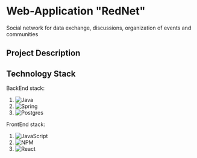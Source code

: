 # Web-Application "RedNet"

Social network for data exchange, discussions, organization of events and communities

## Project Description

## Technology Stack
BackEnd stack:
1.	![Java](https://img.shields.io/badge/java-%23ED8B00.svg?style=for-the-badge&logo=java&logoColor=white)
2.	![Spring](https://img.shields.io/badge/spring-%236DB33F.svg?style=for-the-badge&logo=spring&logoColor=white)
3.	![Postgres](https://img.shields.io/badge/postgres-%23316192.svg?style=for-the-badge&logo=postgresql&logoColor=white)

FrontEnd stack:
1.	![JavaScript](https://img.shields.io/badge/javascript-%23323330.svg?style=for-the-badge&logo=javascript&logoColor=%23F7DF1E)
2.	![NPM](https://img.shields.io/badge/NPM-%23000000.svg?style=for-the-badge&logo=npm&logoColor=white)
3.	![React](https://img.shields.io/badge/react-%2320232a.svg?style=for-the-badge&logo=react&logoColor=%2361DAFB)
